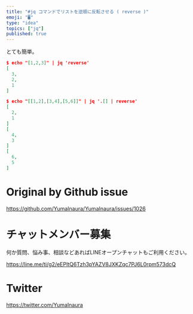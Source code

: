 ```yaml
---
title: "#jq コマンドでリストを逆順に反転させる ( reverse )"
emoji: "🖥"
type: "idea"
topics: ["jq"]
published: true
---
```


とても簡単。

```json
$ echo "[1,2,3]" | jq 'reverse'
[
  3,
  2,
  1
]
```

```json
$ echo "[[1,2],[3,4],[5,6]]" | jq '.[] | reverse'
[
  2,
  1
]
[
  4,
  3
]
[
  6,
  5
]
```

# Original by Github issue

https://github.com/YumaInaura/YumaInaura/issues/1026








<!-- Update From Qiita API -->

# チャットメンバー募集


何か質問、悩み事、相談などあればLINEオープンチャットもご利用ください。

https://line.me/ti/g2/eEPltQ6Tzh3pYAZV8JXKZqc7PJ6L0rpm573dcQ





# Twitter


https://twitter.com/YumaInaura


<!-- Update From Qiita API -->


